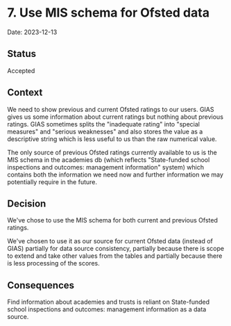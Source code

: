 # 7. Use MIS schema for Ofsted data

Date: 2023-12-13

## Status

Accepted

## Context

We need to show previous and current Ofsted ratings to our users. GIAS gives us some information about current ratings but nothing about previous ratings. GIAS sometimes splits the "inadequate rating" into "special measures" and "serious weaknesses" and also stores the value as a descriptive string which is less useful to us than the raw numerical value.

The only source of previous Ofsted ratings currently available to us is the MIS schema in the academies db (which reflects "State-funded school inspections and outcomes: management information" system) which contains both the information we need now and further information we may potentially require in the future.

## Decision

We've chose to use the MIS schema for both current and previous Ofsted ratings.

We've chosen to use it as our source for current Ofsted data (instead of GIAS) partially for data source consistency, partially because there is scope to extend and take other values from the tables and partially because there is less processing of the scores.

## Consequences

Find information about academies and trusts is reliant on State-funded school inspections and outcomes: management information as a data source.
